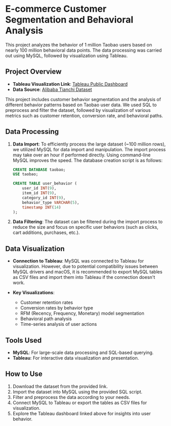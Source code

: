 
# E-commerce Customer Segmentation and Behavioral Analysis

This project analyzes the behavior of 1 million Taobao users based on nearly 100 million behavioral data points. The data processing was carried out using MySQL, followed by visualization using Tableau.

## Project Overview

- **Tableau Visualization Link**: [Tableau Public Dashboard](https://public.tableau.com/app/profile/chaoyang.sun7474/viz/Analysisbasedon100millionbehavioraldataof1milliontaobaousers/1)
- **Data Source**: [Alibaba Tianchi Dataset](https://tianchi.aliyun.com/dataset/649)

This project includes customer behavior segmentation and the analysis of different behavior patterns based on Taobao user data. We used SQL to preprocess and filter the dataset, followed by visualization of various metrics such as customer retention, conversion rate, and behavioral paths.

## Data Processing

1. **Data Import**: To efficiently process the large dataset (~100 million rows), we utilized MySQL for data import and manipulation. The import process may take over an hour if performed directly. Using command-line MySQL improves the speed. The database creation script is as follows:

   ```sql
   CREATE DATABASE taobao;
   USE taobao;

   CREATE TABLE user_behavior (
       user_id INT(9), 
       item_id INT(9), 
       category_id INT(9), 
       behavior_type VARCHAR(5), 
       timestamp INT(14)
   );
   ```

2. **Data Filtering**: The dataset can be filtered during the import process to reduce the size and focus on specific user behaviors (such as clicks, cart additions, purchases, etc.).

## Data Visualization

- **Connection to Tableau**: MySQL was connected to Tableau for visualization. However, due to potential compatibility issues between MySQL drivers and macOS, it is recommended to export MySQL tables as CSV files and import them into Tableau if the connection doesn't work.

- **Key Visualizations**: 
   - Customer retention rates
   - Conversion rates by behavior type
   - RFM (Recency, Frequency, Monetary) model segmentation
   - Behavioral path analysis
   - Time-series analysis of user actions

## Tools Used

- **MySQL**: For large-scale data processing and SQL-based querying.
- **Tableau**: For interactive data visualization and presentation.

## How to Use

1. Download the dataset from the provided link.
2. Import the dataset into MySQL using the provided SQL script.
3. Filter and preprocess the data according to your needs.
4. Connect MySQL to Tableau or export the tables as CSV files for visualization.
5. Explore the Tableau dashboard linked above for insights into user behavior.

